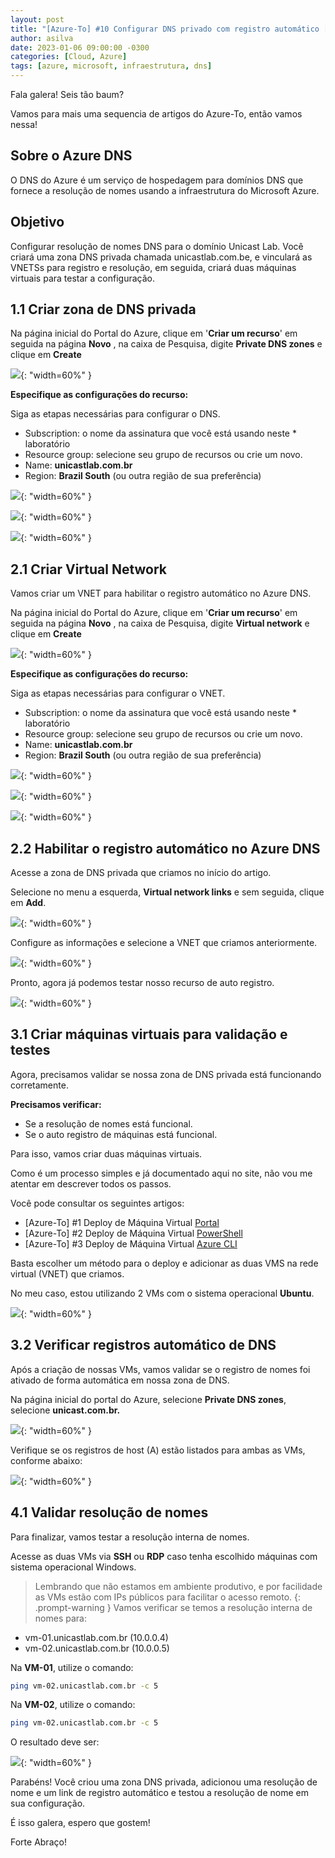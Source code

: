 ```yaml
---
layout: post
title: "[Azure-To] #10 Configurar DNS privado com registro automático [Portal]"
author: asilva
date: 2023-01-06 09:00:00 -0300
categories: [Cloud, Azure]
tags: [azure, microsoft, infraestrutura, dns]
---
```


Fala galera! Seis tão baum?

Vamos para mais uma sequencia de artigos do Azure-To, então vamos nessa!

## **Sobre o Azure DNS**

O DNS do Azure é um serviço de hospedagem para domínios DNS que fornece a resolução de nomes usando a infraestrutura do Microsoft Azure. 

## **Objetivo**

Configurar resolução de nomes DNS para o domínio Unicast Lab. Você criará uma zona DNS privada chamada unicastlab.com.be, e vinculará as VNETSs para registro e resolução, em seguida, criará duas máquinas virtuais para testar a configuração.

## **1.1 Criar zona de DNS privada**

Na página inicial do Portal do Azure, clique em '**Criar um recurso**' em seguida na página **Novo** , na caixa de Pesquisa, digite **Private DNS zones** e clique em **Create** 

![](/assets/img/47/dns01.png){: "width=60%" }

**Especifique as configurações do recurso:**

Siga as etapas necessárias para configurar o DNS.

* Subscription: o nome da assinatura que você está usando neste * laboratório
* Resource group: selecione seu grupo de recursos ou crie um novo.
* Name: **unicastlab.com.br**
* Region: **Brazil South** (ou outra região de sua preferência)

![](/assets/img/47/dns02.png){: "width=60%" }

![](/assets/img/47/dns03.png){: "width=60%" }

![](/assets/img/47/dns04.png){: "width=60%" }

## **2.1 Criar Virtual Network**

Vamos criar um VNET para habilitar o registro automático no Azure DNS.

Na página inicial do Portal do Azure, clique em '**Criar um recurso**' em seguida na página **Novo** , na caixa de Pesquisa, digite **Virtual network** e clique em **Create** 

![](/assets/img/47/dns05.png){: "width=60%" }

**Especifique as configurações do recurso:**

Siga as etapas necessárias para configurar o VNET.

* Subscription: o nome da assinatura que você está usando neste * laboratório
* Resource group: selecione seu grupo de recursos ou crie um novo.
* Name: **unicastlab.com.br**
* Region: **Brazil South** (ou outra região de sua preferência)

![](/assets/img/47/dns06.png){: "width=60%" }

![](/assets/img/47/dns07.png){: "width=60%" }

![](/assets/img/47/dns08.png){: "width=60%" }

## **2.2 Habilitar o registro automático no Azure DNS**

Acesse a zona de DNS privada que criamos no início do artigo.

Selecione no menu a esquerda, **Virtual network links** e sem seguida, clique em **Add**.

![](/assets/img/47/dns09.png){: "width=60%" }

Configure as informações e selecione a VNET que criamos anteriormente.

![](/assets/img/47/dns10.png){: "width=60%" }

Pronto, agora já podemos testar nosso recurso de auto registro.

![](/assets/img/47/dns11.png){: "width=60%" }

## **3.1 Criar máquinas virtuais para validação e testes**

Agora, precisamos validar se nossa zona de DNS privada está funcionando corretamente.

**Precisamos verificar:**

- Se a resolução de nomes está funcional.
- Se o auto registro de máquinas está funcional.

Para isso, vamos criar duas máquinas virtuais.

Como é um processo simples e já documentado aqui no site, não vou me atentar em descrever todos os passos.

Você pode consultar os seguintes artigos:

- [Azure-To] #1 Deploy de Máquina Virtual [Portal](https://unicast.com.br/posts/azure-to-1-deploy-de-maquina-virtual-portal/)
- [Azure-To] #2 Deploy de Máquina Virtual [PowerShell](https://unicast.com.br/posts/azure-to-2-deploy-de-maquina-virtual-powershell/)
- [Azure-To] #3 Deploy de Máquina Virtual [Azure CLI](https://unicast.com.br/posts/azure-to-3-deploy-de-maquina-virtual-azure-cli/)

Basta escolher um método para o deploy e adicionar as duas VMS na rede virtual (VNET) que criamos.

No meu caso, estou utilizando 2 VMs com o sistema operacional **Ubuntu**.

![](/assets/img/47/dns12.png){: "width=60%" }

## **3.2 Verificar registros automático de DNS**

Após a criação de nossas VMs, vamos validar se o registro de nomes foi ativado de forma automática em nossa zona de DNS.

Na página inicial do portal do Azure, selecione **Private DNS zones**, selecione **unicast.com.br.**

![](/assets/img/47/dns13.png){: "width=60%" }

Verifique se os registros de host (A) estão listados para ambas as VMs, conforme abaixo:

![](/assets/img/47/dns14.png){: "width=60%" }

## **4.1 Validar resolução de nomes**

Para finalizar, vamos testar a resolução interna de nomes.

Acesse as duas VMs via **SSH** ou **RDP** caso tenha escolhido máquinas com sistema operacional Windows.

>Lembrando que não estamos em ambiente produtivo, e por facilidade as VMs estão com IPs públicos para facilitar o acesso remoto.
{: .prompt-warning }
Vamos verificar se temos a resolução interna de nomes para:

- vm-01.unicastlab.com.br (10.0.0.4)
- vm-02.unicastlab.com.br (10.0.0.5)

Na **VM-01**, utilize o comando:

```bash
ping vm-02.unicastlab.com.br -c 5
```

Na **VM-02**, utilize o comando:

```bash
ping vm-02.unicastlab.com.br -c 5
```

O resultado deve ser:

![](/assets/img/47/dns15.png){: "width=60%" }

Parabéns! Você criou uma zona DNS privada, adicionou uma resolução de nome e um link de registro automático e testou a resolução de nome em sua configuração.

É isso galera, espero que gostem!

Forte Abraço!